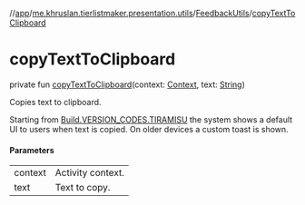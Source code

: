 //[app](../../../index.md)/[me.khruslan.tierlistmaker.presentation.utils](../index.md)/[FeedbackUtils](index.md)/[copyTextToClipboard](copy-text-to-clipboard.md)

# copyTextToClipboard

private fun [copyTextToClipboard](copy-text-to-clipboard.md)(context: [Context](https://developer.android.com/reference/kotlin/android/content/Context.html), text: [String](https://kotlinlang.org/api/latest/jvm/stdlib/kotlin/-string/index.html))

Copies text to clipboard.

Starting from [Build.VERSION_CODES.TIRAMISU](https://developer.android.com/reference/kotlin/android/os/Build.VERSION_CODES.html#tiramisu) the system shows a default UI to users when text is copied. On older devices a custom toast is shown.

#### Parameters

| | |
|---|---|
| context | Activity context. |
| text | Text to copy. |

